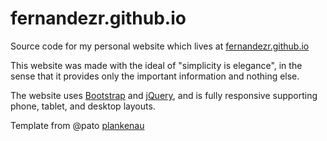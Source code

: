 fernandezr.github.io
=========

Source code for my personal website which lives at [fernandezr.github.io](https://fernandezr.github.io) <!--- and [cs.utexas.edu/~rf22784](http://cs.utexas.edu/~rf22784) --->

This website was made with the ideal of "simplicity is elegance", in the sense that it provides only the important information and nothing else. 

The website uses [Bootstrap](https://github.com/twbs/bootstrap) and [jQuery](https://github.com/jquery/jquery), and is fully responsive supporting phone, tablet, and desktop layouts.

Template from @pato [plankenau](https://github.com/pato/plankenau)

